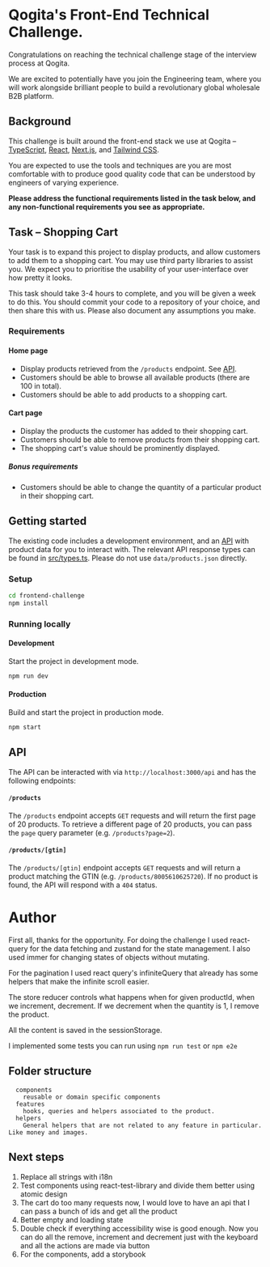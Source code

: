 # Qogita's Front-End Technical Challenge.

Congratulations on reaching the technical challenge stage of the interview process at Qogita.

We are excited to potentially have you join the Engineering team, where you will work alongside brilliant people to build a revolutionary global wholesale B2B platform.

## Background

This challenge is built around the front-end stack we use at Qogita – [TypeScript](https://www.typescriptlang.org/), [React](https://reactjs.org/), [Next.js](https://nextjs.org/), and [Tailwind CSS](https://tailwindcss.com/).

You are expected to use the tools and techniques are you are most comfortable with to produce good quality code that can be understood by engineers of varying experience.

**Please address the functional requirements listed in the task below, and any non-functional requirements you see as appropriate.**

## Task – Shopping Cart

Your task is to expand this project to display products, and allow customers to add them to a shopping cart. You may use third party libraries to assist you. We expect you to prioritise the usability of your user-interface over how pretty it looks.

This task should take 3-4 hours to complete, and you will be given a week to do this. You should commit your code to a repository of your choice, and then share this with us. Please also document any assumptions you make.

### Requirements

#### Home page

- Display products retrieved from the `/products` endpoint. See [API](#api).
- Customers should be able to browse all available products (there are 100 in total).
- Customers should be able to add products to a shopping cart.

#### Cart page

- Display the products the customer has added to their shopping cart.
- Customers should be able to remove products from their shopping cart.
- The shopping cart's value should be prominently displayed.

##### Bonus requirements

- Customers should be able to change the quantity of a particular product in their shopping cart.

## Getting started

The existing code includes a development environment, and an [API](#api) with product data for you to interact with. The relevant API response types can be found in [src/types.ts](src/types.ts). Please do not use `data/products.json` directly.

### Setup

```sh
cd frontend-challenge
npm install
```

### Running locally

#### Development

Start the project in development mode.

```sh
npm run dev
```

#### Production

Build and start the project in production mode.

```sh
npm start
```

## API

The API can be interacted with via `http://localhost:3000/api` and has the following endpoints:

#### `/products`

The `/products` endpoint accepts `GET` requests and will return the first page of 20 products. To retrieve a different page of 20 products, you can pass the `page` query parameter (e.g. `/products?page=2`).

#### `/products/[gtin]`

The `/products/[gtin]` endpoint accepts `GET` requests and will return a product matching the GTIN (e.g. `/products/8005610625720`). If no product is found, the API will respond with a `404` status.



# Author

First all, thanks for the opportunity.
For doing the challenge I used react-query for the data fetching and zustand for the 
state management. I also used immer for changing states of objects without mutating.

For the pagination I used react query's infiniteQuery that already has some helpers
that make the infinite scroll easier.

The store reducer controls what happens when for given productId, when we increment, decrement.
If we decrement when the quantity is 1, I remove the product.

All the content is saved in the sessionStorage.


I implemented some tests you can run using `npm run test` or `npm e2e` 

## Folder structure
```
  components
    reusable or domain specific components
  features
    hooks, queries and helpers associated to the product.
  helpers
    General helpers that are not related to any feature in particular. Like money and images.
```
## Next steps
1. Replace all strings with i18n
2. Test components using react-test-library and divide them better using atomic design
3. The cart do too many requests now, I would love to have an api that I can pass a bunch of ids and get all the product
4. Better empty and loading state
5. Double check if everything accessibility wise is good enough. Now you can do all the remove, increment and decrement just with the keyboard and all the actions are made via button
6. For the components, add a storybook